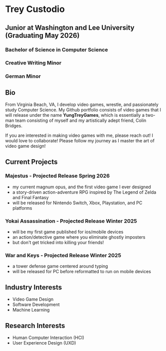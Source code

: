 # Trey Custodio

##  Junior at Washington and Lee University (Graduating May 2026)<br>
### Bachelor of Science in Computer Science<br>
### Creative Writing Minor<br>
### German Minor

##  Bio
From Virginia Beach, VA, I develop video games, wrestle, and passionately study Computer Science.
My Github portfolio consists of video games that I will release under the name **YungTreyGames**,
which is essentially a two-man team consisting of myself and my artistically adept friend, Colin Bridges.

If you are interested in making video games with me, please reach out! I would love to collaborate!
Please follow my journey as I master the art of video game design!

##  Current Projects
###  Majestus - Projected Release Spring 2026
- my current magnum opus, and the first video game I ever designed
- a story-driven action-adventure RPG inspired by The Legend of Zelda and Final Fantasy
- will be released for Nintendo Switch, Xbox, Playstation, and PC platforms
###  Yokai Assassination - Projected Release Winter 2025
- will be my first game published for ios/mobile devices
- an action/detective game where you eliminate ghostly imposters
- but don't get tricked into killing your friends!
###  War and Keys - Projected Release Winter 2025
- a tower defense game centered around typing
- will be released for PC before reformatted to run on mobile devices
##  Industry Interests
- Video Game Design
- Software Development
- Machine Learning

##  Research Interests
- Human Computer Interaction (HCI)
- User Experience Design (UXD)

<!--
**TreyCustodio/TreyCustodio** is a ✨ _special_ ✨ repository because its `README.md` (this file) appears on your GitHub profile.

Here are some ideas to get you started:

- 🔭 I’m currently working on ...
- 🌱 I’m currently learning ...
- 👯 I’m looking to collaborate on ...
- 🤔 I’m looking for help with ...
- 💬 Ask me about ...
- 📫 How to reach me: ...
- 😄 Pronouns: ...
- ⚡ Fun fact: ...
-->
